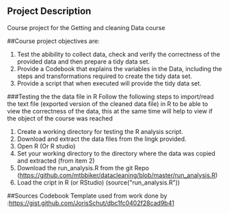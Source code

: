 
## Project Description
Course project for the Getting and cleaning Data course

##Course project objectives are:
1. Test the abibility to collect data, check and verify the correctness of the provided data and then prepare a tidy data set.
2. Provide a Codebook that explains the variables in the Data, including the steps and transformations required to create the tidy data set.
3. Provide a script that when executed will provide the tidy data set.

###Testing the the data file in R
Follow the following steps to import/read the text file (exported version of the cleaned data file) in R to be able to view the correctness of the data, this at the same time will help to view if the object of the course was reached

1. Create a working directory for testing the R analysis script.
2. Download and extract the data files from the lingk provided.
3. Open R (Or R studio) 
4. Set your working directory to the directory where the data was copied and extracted (from item 2)
5. Download the run_analysis.R from the git Repo (https://github.com/mtbbiker/datacleaning/blob/master/run_analysis.R)
6. Load the cript in R (or RStudio) (source("run_analysis.R"))


##Sources
Codebook Template used from work done by :https://gist.github.com/JorisSchut/dbc1fc0402f28cad9b41
